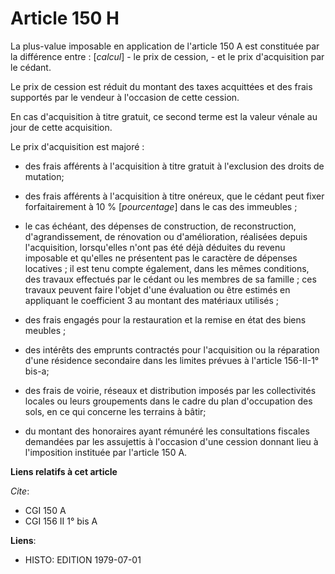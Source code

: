 # Article 150 H

La plus-value imposable en application de l'article 150 A est constituée par la différence entre : [*calcul*]      - le prix
de cession,      - et le prix d'acquisition par le cédant.

Le prix de cession est réduit du montant des taxes acquittées et des frais supportés par le vendeur à l'occasion de cette
cession.

En cas d'acquisition à titre gratuit, ce second terme est la valeur vénale au jour de cette acquisition.

Le prix d'acquisition est majoré :

- des frais afférents à l'acquisition à titre gratuit à l'exclusion des droits de mutation;

- des frais afférents à l'acquisition à titre onéreux, que le cédant peut fixer forfaitairement à 10 % [*pourcentage*] dans
le cas des immeubles ;

- le cas échéant, des dépenses de construction, de reconstruction, d'agrandissement, de rénovation ou d'amélioration,
réalisées depuis l'acquisition, lorsqu'elles n'ont pas été déjà déduites du revenu imposable et qu'elles ne présentent pas le
caractère de dépenses locatives ; il est tenu compte également, dans les mêmes conditions, des travaux effectués par le
cédant ou les membres de sa famille ; ces travaux peuvent faire l'objet d'une évaluation ou être estimés en appliquant le
coefficient 3 au montant des matériaux utilisés ;

- des frais engagés pour la restauration et la remise en état des biens meubles ;

- des intérêts des emprunts contractés pour l'acquisition ou la réparation d'une résidence secondaire dans les limites
prévues à l'article 156-II-1° bis-a;

- des frais de voirie, réseaux et distribution imposés par les collectivités locales ou leurs groupements dans le cadre du
plan d'occupation des sols, en ce qui concerne les terrains à bâtir;

- du montant des honoraires ayant rémunéré les consultations fiscales demandées par les assujettis à l'occasion d'une cession
donnant lieu à l'imposition instituée par l'article 150 A.

**Liens relatifs à cet article**

_Cite_:

  - CGI 150 A
  - CGI 156 II 1° bis A

**Liens**:

  - HISTO: EDITION 1979-07-01
